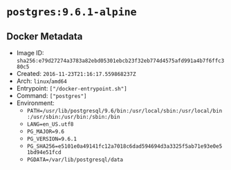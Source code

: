 # `postgres:9.6.1-alpine`

## Docker Metadata

- Image ID: `sha256:e79d27274a3783a82ebd05301ebcb23f32eb774d4575afd991a4b7f6ffc380c5`
- Created: `2016-11-23T21:16:17.559868237Z`
- Arch: `linux`/`amd64`
- Entrypoint: `["/docker-entrypoint.sh"]`
- Command: `["postgres"]`
- Environment:
  - `PATH=/usr/lib/postgresql/9.6/bin:/usr/local/sbin:/usr/local/bin:/usr/sbin:/usr/bin:/sbin:/bin`
  - `LANG=en_US.utf8`
  - `PG_MAJOR=9.6`
  - `PG_VERSION=9.6.1`
  - `PG_SHA256=e5101e0a49141fc12a7018c6dad594694d3a3325f5ab71e93e0e51bd94e51fcd`
  - `PGDATA=/var/lib/postgresql/data`
